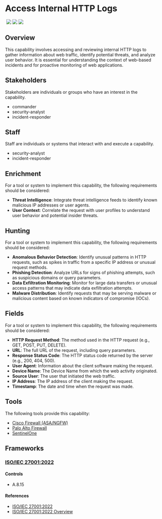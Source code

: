 # Access Internal HTTP Logs
&nbsp;![](https://img.shields.io/badge/ID-C1103-blue)&nbsp;![](https://img.shields.io/badge/Phase-Preparation_%28P0001%29-blue)&nbsp;![](https://img.shields.io/badge/Category-Network-blue)
## Overview
This capability involves accessing and reviewing internal HTTP logs to gather information about web traffic, identify potential threats, and analyze user behavior. It is essential for understanding the context of web-based incidents and for proactive monitoring of web applications.

## Stakeholders
Stakeholders are individuals or groups who have an interest in the capability.

- commander
- security-analyst
- incident-responder

## Staff
Staff are individuals or systems that interact with and execute a capability.

- security-analyst
- incident-responder

## Enrichment
For a tool or system to implement this capability, the following requirements should be considered:

- **Threat Intelligence**: Integrate threat intelligence feeds to identify known malicious IP addresses or user agents.
- **User Context**: Correlate the request with user profiles to understand user behavior and potential insider threats.

## Hunting
For a tool or system to implement this capability, the following requirements should be considered:

- **Anomalous Behavior Detection**: Identify unusual patterns in HTTP requests, such as spikes in traffic from a specific IP address or unusual request methods.
- **Phishing Detection**: Analyze URLs for signs of phishing attempts, such as suspicious domains or query parameters.
- **Data Exfiltration Monitoring**: Monitor for large data transfers or unusual access patterns that may indicate data exfiltration attempts.
- **Malware Distribution**: Identify requests that may be serving malware or malicious content based on known indicators of compromise (IOCs).

## Fields
For a tool or system to implement this capability, the following requirements should be considered:

- **HTTP Request Method**: The method used in the HTTP request (e.g., GET, POST, PUT, DELETE).
- **URL**: The full URL of the request, including query parameters.
- **Response Status Code**: The HTTP status code returned by the server (e.g., 200, 404, 500).
- **User Agent**: Information about the client software making the request.
- **Device Name**: The Device Name from which the web activity originated.
- **Source User**: The user that initiated the web traffic.
- **IP Address**: The IP address of the client making the request.
- **Timestamp**: The date and time when the request was made.

## Tools
The following tools provide this capability:

- [Cisco Firewall (ASA/NGFW)](../tool/cisco-fw/C1103.md)
- [Palo Alto Firewall](../tool/palo-alto-fw/C1103.md)
- [SentinelOne](../tool/sentinelone/C1103.md)

## Frameworks
### [ISO/IEC 27001:2022](../frameworks/F0002.md)

#### Controls

- A.8.15 

#### References

- [ISO/IEC 27001:2022](https://www.iso.org/standard/82875.html)
- [ISO/IEC 27001:2022 Overview](https://www.iso.org/isoiec-27001-information-security.html)